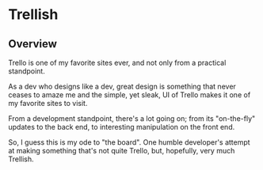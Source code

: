 # Trellish
## Overview
Trello is one of my favorite sites ever, and not only from a practical standpoint. 

As a dev who designs like a dev, great design is something that never ceases to amaze me and the simple, yet sleak, UI of Trello makes it one of my favorite sites to visit.

From a development standpoint, there's a lot going on; from its "on-the-fly" updates to the back end, to interesting manipulation on the front end.

So, I guess this is my ode to "the board". One humble developer's attempt at making something that's not quite Trello, but, hopefully, very much Trellish.